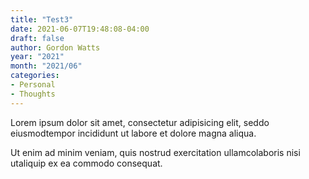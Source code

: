 ```yaml
---
title: "Test3"
date: 2021-06-07T19:48:08-04:00
draft: false
author: Gordon Watts
year: "2021"
month: "2021/06"
categories:
- Personal
- Thoughts
---
```


Lorem ipsum dolor sit amet, consectetur adipisicing elit, 
seddo eiusmodtempor incididunt ut labore et dolore magna aliqua.
<!--more-->
Ut enim ad minim veniam, quis nostrud exercitation ullamcolaboris
nisi utaliquip ex ea commodo consequat.